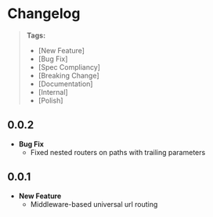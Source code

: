 # Changelog

> **Tags:**
> - [New Feature]
> - [Bug Fix]
> - [Spec Compliancy]
> - [Breaking Change]
> - [Documentation]
> - [Internal]
> - [Polish]

## 0.0.2

* **Bug Fix**
  * Fixed nested routers on paths with trailing parameters

## 0.0.1

* **New Feature**
  * Middleware-based universal url routing

